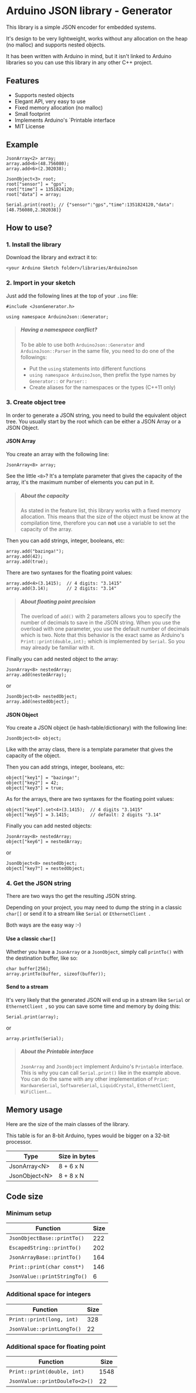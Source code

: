 Arduino JSON library - Generator
================================

This library is a simple JSON encoder for embedded systems.

It's design to be very lightweight, works without any allocation on the heap (no malloc) and supports nested objects.

It has been written with Arduino in mind, but it isn't linked to Arduino libraries so you can use this library in any other C++ project.


Features
--------

* Supports nested objects
* Elegant API, very easy to use 
* Fixed memory allocation (no malloc)
* Small footprint
* Implements Arduino's `Printable interface
* MIT License


Example
-------

    JsonArray<2> array;
    array.add<6>(48.756080);
    array.add<6>(2.302038);

    JsonObject<3> root;
    root["sensor"] = "gps";
    root["time"] = 1351824120;
    root["data"] = array;

    Serial.print(root); // {"sensor":"gps","time":1351824120,"data":[48.756080,2.302038]}


How to  use?
------------

### 1. Install the library

Download the library and extract it to:

    <your Arduino Sketch folder>/libraries/ArduinoJson

### 2. Import in your sketch

Just add the following lines at the top of your `.ino` file:

    #include <JsonGenerator.h>

    using namespace ArduinoJson::Generator;

> ##### Having a namespace conflict?
> To be able to use both `ArduinoJson::Generator` and `ArduinoJson::Parser` in the same file, you need to do one of the followings:
> 
> * Put the `using` statements into different functions
> * `using namespace ArduinoJson`, then prefix the type names by `Generator::` or `Parser::`
> * Create aliases for the namespaces or the types (C++11 only)
   
### 3. Create object tree

In order to generate a JSON string, you need to build the equivalent object tree. You usually start by the root which can be either a JSON Array or a JSON Object.

#### JSON Array

You create an array with the following line:

    JsonArray<8> array;

See the little `<8>`? It's a template parameter that gives the capacity of the array, it's the maximum number of elements you can put in it. 

> ##### About the capacity
> As stated in the feature list, this library works with a fixed memory allocation.
> This means that the size of the object must be know at the compilation time, therefore you can **not** use a variable to set the capacity of the array.

Then you can add strings, integer, booleans, etc: 

    array.add("bazinga!");
    array.add(42);
    array.add(true);

There are two syntaxes for the floating point values:

	array.add<4>(3.1415);  // 4 digits: "3.1415" 
    array.add(3.14);	   // 2 digits: "3.14"

> ##### About floating point precision
> The overload of `add()` with 2 parameters allows you to specify the number of decimals to save in the JSON string. 
> When you use the overload with one parameter, you use the default number of decimals which is two.
> Note that this behavior is the exact same as Arduino's `Print::print(double,int);` which is implemented by `Serial`. 
> So you may already be familiar with it. 

Finally you can add nested object to the array:

    JsonArray<8> nestedArray;
    array.add(nestedArray);

or

    JsonObject<8> nestedObject;
    array.add(nestedObject);

#### JSON Object

You create a JSON object (ie hash-table/dictionary) with the following line:

    JsonObject<8> object;

Like with the array class, there is a template parameter that gives the capacity of the object.

Then you can add strings, integer, booleans, etc: 

    object["key1"] = "bazinga!";
    object["key2"] = 42;
    object["key3"] = true;

As for the arrays, there are two syntaxes for the floating point values:

	object["key4"].set<4>(3.1415);  // 4 digits "3.1415" 
    object["key5"] = 3.1415;	    // default: 2 digits "3.14"

Finally you can add nested objects:

    JsonArray<8> nestedArray;
    object["key6"] = nestedArray;

or

    JsonObject<8> nestedObject;
    object["key7"] = nestedObject;

### 4. Get the JSON string

There are two ways tho get the resulting JSON string.

Depending on your project, you may need to dump the string in a classic `char[]` or send it to a stream like `Serial` or `EthernetClient `.

Both ways are the easy way :-)

#### Use a classic `char[]`

Whether you have a `JsonArray` or a `JsonObject`, simply call `printTo()` with the destination buffer, like so:

	char buffer[256];
    array.printTo(buffer, sizeof(buffer));

#### Send to a stream

It's very likely that the generated JSON will end up in a stream like `Serial` or `EthernetClient `, so you can save some time and memory by doing this:

	Serial.print(array);

or
  
    array.printTo(Serial);

> ##### About the Printable interface
> `JsonArray` and `JsonObject` implement Arduino's `Printable` interface.
> This is why you can call `Serial.print()` like in the example above.
> You can do the same with any other implementation of `Print`:  `HardwareSerial`,  `SoftwareSerial`, `LiquidCrystal`, `EthernetClient`, `WiFiClient`...
   

Memory usage
------------

Here are the size of the main classes of the library.

This table is for an 8-bit Arduino, types would be bigger on a 32-bit processor.

| Type                | Size in bytes |
| --------------------| ------------- |
| JsonArray&lt;N&gt;  | 8 + 6 x N     |
| JsonObject&lt;N&gt; | 8 + 8 x N     |


Code size
---------

### Minimum setup

| Function                     | Size |
| ---------------------------- | ---- |
| `JsonObjectBase::printTo()`  | 222  |
| `EscapedString::printTo()`   | 202  |
| `JsonArrayBase::printTo()`   | 164  |
| `Print::print(char const*)`  | 146  |
| `JsonValue::printStringTo()` | 6    |

### Additional space for integers

| Function                     | Size |
| ---------------------------- | ---- |
| `Print::print(long, int)`    | 328  |
| `JsonValue::printLongTo()`   | 22   |

### Additional space for floating point

| Function                       | Size |
| ------------------------------ | ---- |
| `Print::print(double, int)`    | 1548 |
| `JsonValue::printDouleTo<2>()` | 22   |